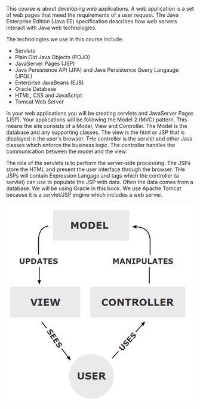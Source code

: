 <!--djw: done -->
This course is about developing web applications. A web application is a set of web pages that meed the requirements of a user request. The Java Enterprise Edition (Java EE) specification describes how web servers interact with Java web technologies. 

The technologies we use in this course include:
* Servlets
* Plain Old Java Objects (POJO)
* JavaServer Pages (JSP)
* Java Persistence API (JPA) and Java Persistence Query Langauge (JPQL)
* Enterprise JavaBeans (EJB)
* Oracle Database
* HTML, CSS and JavaScript
* Tomcat Web Server

In your web applications you will be creating servlets and JavaServer Pages (JSP). Your applications will be following the Model 2 (MVC) pattern. This means the site consists of a Model, View and Controller. The Model is the database and any supporting classes. The view is the html or JSP that is displayed in the user's browser. THe controller is the servlet and other Java classes which enforce the business logic. The controller handles the communication between the model and the view.

The role of the servlets is to perform the server-side processing. The JSPs store the HTML and present the user interface through the browser. THe JSPs will contain Expression Langage and tags which the controller (a servlet) can use to populate the JSP with data. Often the data comes from a database. We will be using Oracle in this book. We use Apache Tomcat because it is a servlet/JSP engine which includes a web server.

![](images/mvc/MVC-Process.png)